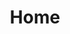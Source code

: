 ---
title: Home
description: MCSS Community Documentation
heroImage: /favicon.png
actions:
  - label: View on github
    type: flat
    to: https://github.com/mcserversoft-community
    external: true
features:
  - title: MCSS JS API
    description: MCSS JS API is a library.
    icon:
      type: iconify
      collection: vscode-icons
      name: file-type-js-official
    link: /mcss-js/introduction/overview
  - title: MCSS JAVA API
    description: MCSS JAVA API is a library.
    icon:
      type: iconify
      collection: logos
      name: java
    link: /mcss-java/introduction/overview
---